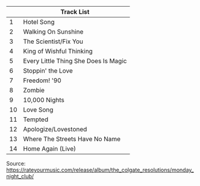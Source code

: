 
|     | Track List                           |
| --- | ------------------------------------ |
| 1   | Hotel Song                           |
| 2   | Walking On Sunshine                  |
| 3   | The Scientist/Fix You                |
| 4   | King of Wishful Thinking             |
| 5   | Every Little Thing She Does Is Magic |
| 6   | Stoppin' the Love                    |
| 7   | Freedom! '90                         |
| 8   | Zombie                               |
| 9   | 10,000 Nights                        |
| 10  | Love Song                            |
| 11  | Tempted                              |
| 12  | Apologize/Lovestoned                 |
| 13  | Where The Streets Have No Name       |
| 14  | Home Again (Live)                    |
Source: https://rateyourmusic.com/release/album/the_colgate_resolutions/monday_night_club/ 
